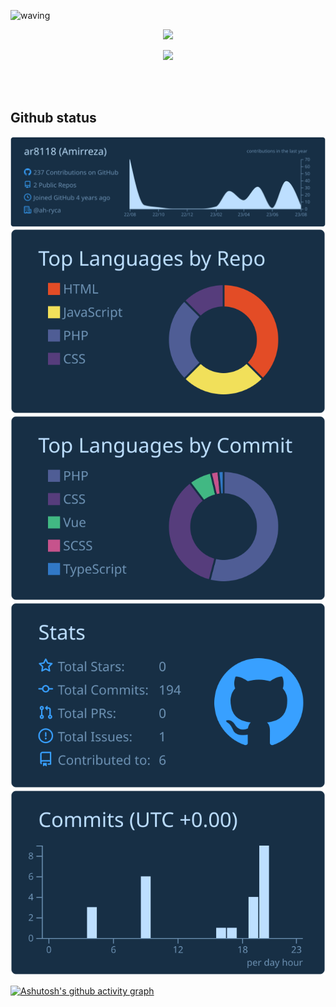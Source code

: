 ![waving](https://capsule-render.vercel.app/api?type=waving&height=200&text=Amirreza%20Mohammadi&fontAlignY=40&color=gradient)


<p align="center">
  <a href="https://skillicons.dev">
    <img src="https://skillicons.dev/icons?i=vue,nuxtjs,js,ts,tailwind,bootstrap" />
  </a>
</p>
<p align="center">
  <a href="https://skillicons.dev">
    <img src="https://skillicons.dev/icons?i=react,redux,nextjs,vscode,php,mysql" />
  </a>
</p>

<br />

<br />

## Github status

[![](https://raw.githubusercontent.com/ar8118/profile-summary-cards/master/profile-summary-card-output/prussian/0-profile-details.svg)](https://github.com/vn7n24fzkq/github-profile-summary-cards)
[![](https://raw.githubusercontent.com/ar8118/profile-summary-cards/master/profile-summary-card-output/prussian/1-repos-per-language.svg)](https://github.com/vn7n24fzkq/github-profile-summary-cards) [![](https://raw.githubusercontent.com/ar8118/profile-summary-cards/master/profile-summary-card-output/prussian/2-most-commit-language.svg)](https://github.com/vn7n24fzkq/github-profile-summary-cards)
[![](https://raw.githubusercontent.com/ar8118/profile-summary-cards/master/profile-summary-card-output/prussian/3-stats.svg)](https://github.com/vn7n24fzkq/github-profile-summary-cards) [![](https://raw.githubusercontent.com/ar8118/profile-summary-cards/master/profile-summary-card-output/prussian/4-productive-time.svg)](https://github.com/vn7n24fzkq/github-profile-summary-cards)
  
[![Ashutosh's github activity graph](https://github-readme-activity-graph.vercel.app/graph?username=ar8118&theme=react-dark)](https://github.com/ashutosh00710/github-readme-activity-graph)
